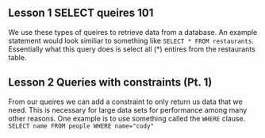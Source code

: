 ## Lesson 1 SELECT queires 101
We use these types of queires to retrieve data from a database. An example statement would look similiar to something like `SELECT * FROM restaurants`. Essentially what this query does is select all (*) entires from the restaurants table.
## Lesson 2 Queries with constraints (Pt. 1)
From our queires we can add a constraint to only return us data that we need. This is necessary for large data sets for performance among many other reasons. One example is to use something called the `WHERE` clause. `SELECT name FROM people WHERE name="cody"`
